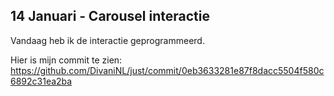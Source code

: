 ## 14 Januari ‐ Carousel interactie

Vandaag heb ik de interactie geprogrammeerd.

Hier is mijn commit te zien:  
https://github.com/DivaniNL/just/commit/0eb3633281e87f8dacc5504f580c6892c31ea2ba